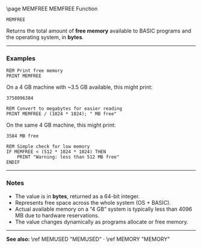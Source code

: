 \page MEMFREE MEMFREE Function

```basic
MEMFREE
```

Returns the total amount of **free memory** available to BASIC programs and the operating system, in **bytes**.

---

### Examples

```basic
REM Print free memory
PRINT MEMFREE
```

On a 4 GB machine with \~3.5 GB available, this might print:

```
3758096384
```

```basic
REM Convert to megabytes for easier reading
PRINT MEMFREE / (1024 * 1024); " MB free"
```

On the same 4 GB machine, this might print:

```
3584 MB free
```

```basic
REM Simple check for low memory
IF MEMFREE < (512 * 1024 * 1024) THEN
    PRINT "Warning: less than 512 MB free"
ENDIF
```

---

### Notes

* The value is in **bytes**, returned as a 64-bit integer.
* Represents free space across the whole system (OS + BASIC).
* Actual available memory on a “4 GB” system is typically less than 4096 MB due to hardware reservations.
* The value changes dynamically as programs allocate or free memory.

---

**See also:**
\ref MEMUSED "MEMUSED" · \ref MEMORY "MEMORY"
